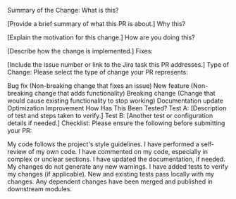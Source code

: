 Summary of the Change:
What is this?

[Provide a brief summary of what this PR is about.]
Why this?

[Explain the motivation for this change.]
How are you doing this?

[Describe how the change is implemented.]
Fixes:

[Include the issue number or link to the Jira task this PR addresses.]
Type of Change:
Please select the type of change your PR represents:

 Bug fix (Non-breaking change that fixes an issue)
 New feature (Non-breaking change that adds functionality)
 Breaking change (Change that would cause existing functionality to stop working)
 Documentation update
 Optimization
 Improvement
How Has This Been Tested?
Test A: [Description of test and steps taken to verify.]
Test B: [Another test or configuration details if needed.]
Checklist:
Please ensure the following before submitting your PR:

 My code follows the project's style guidelines.
 I have performed a self-review of my own code.
 I have commented on my code, especially in complex or unclear sections.
 I have updated the documentation, if needed.
 My changes do not generate any new warnings.
 I have added tests to verify my changes (if applicable).
 New and existing tests pass locally with my changes.
 Any dependent changes have been merged and published in downstream modules.
